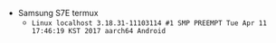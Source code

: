 - Samsung S7E termux
  - `Linux localhost 3.18.31-11103114 #1 SMP PREEMPT Tue Apr 11 17:46:19 KST 2017 aarch64 Android`


